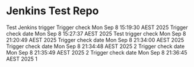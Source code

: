 # Jenkins Test Repo
Test Jenkins trigger
Trigger check Mon Sep  8 15:19:30 AEST 2025
Trigger check date  Mon Sep  8 15:27:37 AEST 2025
Test trigger check Mon Sep  8 21:20:49 AEST 2025
Trigger check date  Mon Sep  8 21:34:00 AEST 2025
Trigger check date  Mon Sep  8 21:34:48 AEST 2025 2
Trigger check date  Mon Sep  8 21:35:49 AEST 2025 2
Trigger check date  Mon Sep  8 21:36:45 AEST 2025 1
